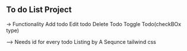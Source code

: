 ## To do List Project
-> Functionality
    Add  todo
    Edit todo
    Delete Todo
    Toggle Todo(checkBOx type)

--> Needs
    id for every todo
    Listing by A Sequnce
    tailwind css
     

